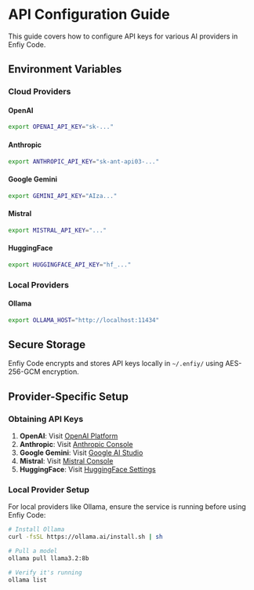 # API Configuration Guide

This guide covers how to configure API keys for various AI providers in Enfiy Code.

## Environment Variables

### Cloud Providers

#### OpenAI
```bash
export OPENAI_API_KEY="sk-..."
```

#### Anthropic
```bash
export ANTHROPIC_API_KEY="sk-ant-api03-..."
```

#### Google Gemini
```bash
export GEMINI_API_KEY="AIza..."
```

#### Mistral
```bash
export MISTRAL_API_KEY="..."
```

#### HuggingFace
```bash
export HUGGINGFACE_API_KEY="hf_..."
```

### Local Providers

#### Ollama
```bash
export OLLAMA_HOST="http://localhost:11434"
```

## Secure Storage

Enfiy Code encrypts and stores API keys locally in `~/.enfiy/` using AES-256-GCM encryption.

## Provider-Specific Setup

### Obtaining API Keys

1. **OpenAI**: Visit [OpenAI Platform](https://platform.openai.com/api-keys)
2. **Anthropic**: Visit [Anthropic Console](https://console.anthropic.com/)
3. **Google Gemini**: Visit [Google AI Studio](https://aistudio.google.com/apikey)
4. **Mistral**: Visit [Mistral Console](https://console.mistral.ai/)
5. **HuggingFace**: Visit [HuggingFace Settings](https://huggingface.co/settings/tokens)

### Local Provider Setup

For local providers like Ollama, ensure the service is running before using Enfiy Code:

```bash
# Install Ollama
curl -fsSL https://ollama.ai/install.sh | sh

# Pull a model
ollama pull llama3.2:8b

# Verify it's running
ollama list
```